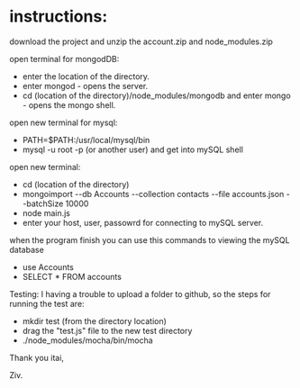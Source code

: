 # instructions:
download the project and unzip the account.zip and node_modules.zip


open terminal for mongodDB:

- enter the location of the directory.
- enter mongod - opens the server.
- cd (location of the directory)/node_modules/mongodb and enter mongo - opens the mongo shell.

open new terminal for mysql:

- PATH=$PATH:/usr/local/mysql/bin
- mysql -u root -p (or another user) and get into mySQL shell

open new terminal:
- cd (location of the directory) 
- mongoimport --db Accounts --collection contacts --file accounts.json --batchSize 10000
- node main.js
- enter your host, user, passowrd for connecting to mySQL server.


when the program finish you can use this commands to viewing the mySQL database
- use Accounts
- SELECT * FROM accounts

Testing:
I having a trouble to upload a folder to github, so the steps for running the test are:
- mkdir test (from the directory location)
- drag the "test.js" file to the new test directory
- ./node_modules/mocha/bin/mocha


Thank you itai,

Ziv.






